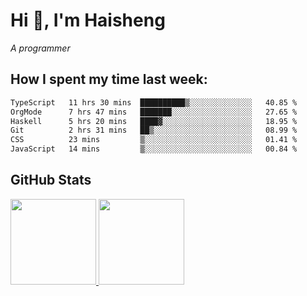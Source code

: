 
# Hi 👋, I'm Haisheng

*A programmer*



## How I spent my time last week:
<!--START_SECTION:waka-->

```txt
TypeScript   11 hrs 30 mins  ██████████▒░░░░░░░░░░░░░░   40.85 %
OrgMode      7 hrs 47 mins   ███████░░░░░░░░░░░░░░░░░░   27.65 %
Haskell      5 hrs 20 mins   ████▓░░░░░░░░░░░░░░░░░░░░   18.95 %
Git          2 hrs 31 mins   ██▒░░░░░░░░░░░░░░░░░░░░░░   08.99 %
CSS          23 mins         ▒░░░░░░░░░░░░░░░░░░░░░░░░   01.41 %
JavaScript   14 mins         ▒░░░░░░░░░░░░░░░░░░░░░░░░   00.84 %
```

<!--END_SECTION:waka-->

## GitHub Stats

<a href="https://github.com/hw202207">
  <img height="137px" src="https://github-readme-stats.vercel.app/api?username=hw202207&hide_title=false&hide_border=true&show_icons=true&include_all_commits=true&count_private=true&line_height=21&theme=" />
  <img height="137px" src="https://github-readme-stats.vercel.app/api/top-langs/?username=hw202207&hide_title=true&hide_border=true&layout=compact&langs_count=6&theme=" />
</a>
